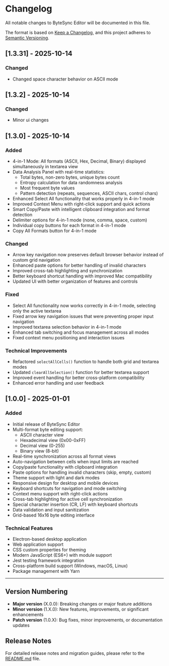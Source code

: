 # Changelog

All notable changes to ByteSync Editor will be documented in this file.

The format is based on [Keep a Changelog](https://keepachangelog.com/en/1.0.0/),
and this project adheres to [Semantic Versioning](https://semver.org/spec/v2.0.0.html).

## [1.3.31] - 2025-10-14
### Changed
- Changed space character behavior on ASCII mode

## [1.3.2] - 2025-10-14
### Changed
- Minor ui changes

## [1.3.0] - 2025-10-14

### Added
- 4-in-1 Mode: All formats (ASCII, Hex, Decimal, Binary) displayed simultaneously in textarea view
- Data Analysis Panel with real-time statistics:
  - Total bytes, non-zero bytes, unique bytes count
  - Entropy calculation for data randomness analysis
  - Most frequent byte values
  - Pattern detection (repeats, sequences, ASCII chars, control chars)
- Enhanced Select All functionality that works properly in 4-in-1 mode
- Improved Context Menu with right-click support and quick actions
- Smart Copy/Paste with intelligent clipboard integration and format detection
- Delimiter options for 4-in-1 mode (none, comma, space, custom)
- Individual copy buttons for each format in 4-in-1 mode
- Copy All Formats button for 4-in-1 mode

### Changed
- Arrow key navigation now preserves default browser behavior instead of custom grid navigation
- Enhanced paste options for better handling of invalid characters
- Improved cross-tab highlighting and synchronization
- Better keyboard shortcut handling with improved Mac compatibility
- Updated UI with better organization of features and controls

### Fixed
- Select All functionality now works correctly in 4-in-1 mode, selecting only the active textarea
- Fixed arrow key navigation issues that were preventing proper input navigation
- Improved textarea selection behavior in 4-in-1 mode
- Enhanced tab switching and focus management across all modes
- Fixed context menu positioning and interaction issues

### Technical Improvements
- Refactored `selectAllCells()` function to handle both grid and textarea modes
- Updated `clearAllSelection()` function for better textarea support
- Improved event handling for better cross-platform compatibility
- Enhanced error handling and user feedback

## [1.0.0] - 2025-01-01

### Added
- Initial release of ByteSync Editor
- Multi-format byte editing support:
  - ASCII character view
  - Hexadecimal view (0x00-0xFF)
  - Decimal view (0-255)
  - Binary view (8-bit)
- Real-time synchronization across all format views
- Auto-navigation between cells when input limits are reached
- Copy/paste functionality with clipboard integration
- Paste options for handling invalid characters (skip, empty, custom)
- Theme support with light and dark modes
- Responsive design for desktop and mobile devices
- Keyboard shortcuts for navigation and mode switching
- Context menu support with right-click actions
- Cross-tab highlighting for active cell synchronization
- Special character insertion (CR, LF) with keyboard shortcuts
- Data validation and input sanitization
- Grid-based 16x16 byte editing interface

### Technical Features
- Electron-based desktop application
- Web application support
- CSS custom properties for theming
- Modern JavaScript (ES6+) with module support
- Jest testing framework integration
- Cross-platform build support (Windows, macOS, Linux)
- Package management with Yarn

---

## Version Numbering

- **Major version** (X.0.0): Breaking changes or major feature additions
- **Minor version** (1.X.0): New features, improvements, or significant enhancements
- **Patch version** (1.0.X): Bug fixes, minor improvements, or documentation updates

## Release Notes

For detailed release notes and migration guides, please refer to the [README.md](README.md) file.
